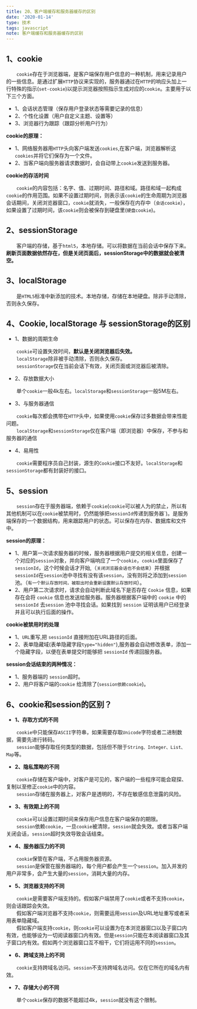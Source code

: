 ```yaml
---
title: 20、客户端缓存和服务器缓存的区别
date: '2020-01-14'
type: 技术
tags: javascript
note: 客户端缓存和服务器缓存的区别
---
```

## 1、cookie
&#8195;&#8195;`cookie`存在于浏览器端，是客户端保存用户信息的一种机制，用来记录用户的一些信息。是通过扩展`HTTP`协议来实现的，服务器通过在`HTTP`的响应头加上一行特殊的指示(`set-cookie`)以提示浏览器按照指示生成对应的`cookie`。主要用于以下三个方面。
+ 1、会话状态管理（保存用户登录状态等需要记录的信息）
+ 2、个性化设置（用户自定义主题、设置等）
+ 3、浏览器行为跟踪（跟踪分析用户行为）

**cookie的原理：**
+ 1、网络服务器用`HTTP`头向客户端发送`cookies`,在客户端，浏览器解析这`cookies`并将它们保存为一个文件。
+ 2、当客户端向服务器请求数据时，会自动带上`cookie`发送到服务器。

**cookie的存活时间**

&#8195;&#8195;`cookie`的内容包括：名字、值、过期时间、路径和域。路径和域一起构成`cookie`的作用范围。如果不设置过期时间，则表示该`cookie`的生命周期为浏览器会话期间，关闭浏览器窗口，`cookie`就消失，一般保存在内存中（`会话cookie`），如果设置了过期时间，该`cookie`则会被保存到硬盘里(`硬盘cookie`)。

## 2、sessionStorage
&#8195;&#8195;客户端的存储，基于`html5`，本地存储。可以将数据在当前会话中保存下来。**刷新页面数据依然存在，但是关闭页面后，sessionStorage中的数据就会被清空。**

## 3、localStorage
&#8195;&#8195;是`HTML5`标准中新添加的技术。本地存储，存储在本地硬盘。除非手动清除，否则永久保存。

## 4、Cookie, localStorage 与 sessionStorage的区别

+ 1、数据的周期生命

&#8195;&#8195;`cookie`可设置失效时间，**默认是关闭浏览器后失效。**<br>
&#8195;&#8195;`localStorage`除非被手动清除，否则永久保存。<br>
&#8195;&#8195;`sessionStorage`仅在当前会话下有效，关闭页面或浏览器后被清除。<br>
+ 2、存放数据大小

&#8195;&#8195;单个`cookie`一般4k左右。`localStorage`和`sessionStorage`一般5M左右。
+ 3、与服务器通信

&#8195;&#8195;`cookie`每次都会携带在`HTTP`头中，如果使用`cookie`保存过多数据会带来性能问题。<br>
&#8195;&#8195;`localStorage`和`sessionStorage`仅在客户端（即浏览器）中保存，不参与和服务器的通信
+ 4、易用性

&#8195;&#8195;`cookie`需要程序员自己封装，源生的`Cookie`接口不友好。`localStorage`和`sessionStorage`都有封装好的接口。

## 5、session
&#8195;&#8195;`session`存在于服务器端，依赖于`cookie`(`cookie`可以被人为的禁止，所以有其他机制可以在`cookie`被禁用时，仍然能够把`sessionId`传递到服务器`)。是服务端保存的一个数据结构，用来跟踪用户的状态。可以保存在内存、数据库和文件中。<br>

**session的原理：**
+ 1、用户第一次请求服务器的时候，服务器根据用户提交的相关信息，创建一个对应的`session`对象，并向客户端响应了一个`cookie`，`cookie`里面保存了`sessionId`，这个时候会话才开始,（`关闭浏览器会话也不会结束`）并根据`sessionId`在`session`池中寻找有没有该`session`，没有则将之添加到`session`池。（`有一个默认存放时间，被取出时会重新设置默认存放时间`）。
+ 2、用户第二次请求时，请求会自动判断此域名下是否存在 `Cookie` 信息，如果存在会将 `cookie` 信息也发送给服务器。服务器根据客户端中的 `cookie` 中的 `sessionId` 去`session` 池中寻找会话。如果找到 `session` 证明该用户已经登录并且可以执行后面的操作。

**cookie被禁用时的处理**
+ 1、`URL`重写,把 `sessionId` 直接附加在URL路径的后面。
+ 2、表单隐藏域(表单隐藏字段`type="hidden"`),服务器会自动修改表单，添加一个隐藏字段，以便在表单提交时能够把 `sessionId` 传递回服务器。

**session会话结束的两种情况：**
+ 1、服务器端的 `session`超时。
+ 2、用户将客户端的`cookie` 给清除了(`session依赖cookie`)。

## 6、cookie和session的区别？
+ **1、存取方式的不同**

&#8195;&#8195;`cookie`中只能保存`ASCII`字符串，如果需要存取`Unicode`字符或者二进制数据，需要先进行转码。<br>
&#8195;&#8195;`session`能够存取任何类型的数据，包括但不限于`String、Integer、List、Map`等。
+ **2、隐私策略的不同**

&#8195;&#8195;`cookie`存储在客户端中，对客户是可见的，客户端的一些程序可能会窥探、复制以至修正`cookie`中的内容。<br>
&#8195;&#8195;`session`存储在服务器上，对客户是透明的，不存在敏感信息泄露的风险。
+ **3、有效期上的不同**

&#8195;&#8195;`cookie`可以设置过期时间来保存用户信息在客户端保存的期限。<br>
&#8195;&#8195;`session`依赖`cookie`，一旦`cookie`被清除，`session`就会失效。或者当客户端关闭会话，`session`超时失效导致会话结束。
+ **4、服务器压力的不同**

&#8195;&#8195;`cookie`保管在客户端，不占用服务器资源。<br>
&#8195;&#8195;`session`是保管在服务器端的，每个用户都会产生一个`session`。加入并发的用户非常多，会产生大量的`session`，消耗大量的内存。

+ **5、浏览器支持的不同**

&#8195;&#8195;`cookie`是需要客户端支持的。假如客户端禁用了`cookie`或者不支持`cookie`，则会话跟踪会失效。<br>
&#8195;&#8195;假如客户端浏览器不支持`cookie`，则需要运用`session`及URL地址重写或者采用表单隐藏域。<br>
&#8195;&#8195;假如客户端支持`cookie`，则`cookie`可以设置为在本浏览器窗口以及子窗口内有效，也能够设为一切阅读器窗口内有效。但是`session`只能在本阅读器窗口及其子窗口内有效。假如两个浏览器窗口互不相干，它们将运用不同的`session`。
+ **6、跨域支持上的不同**

&#8195;&#8195;`cookie`支持跨域名访问。`session`不支持跨域名访问。仅在它所在的域名内有效。

+ **7、存储大小的不同**

&#8195;&#8195;单个`cookie`保存的数据不能超过4k，`session`就没有这个限制。

<Valine></Valine>